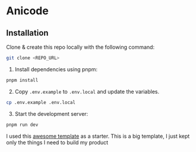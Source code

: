 # Anicode

## Installation

Clone & create this repo locally with the following command:

```bash
git clone <REPO_URL>
```

1. Install dependencies using pnpm:

```sh
pnpm install
```

2. Copy `.env.example` to `.env.local` and update the variables.

```sh
cp .env.example .env.local
```

3. Start the development server:

```sh
pnpm run dev
```

I used this [awesome template](https://github.com/mickasmt/next-saas-stripe-starter) as a starter. This is a big template, I just kept only the things I need to build my product